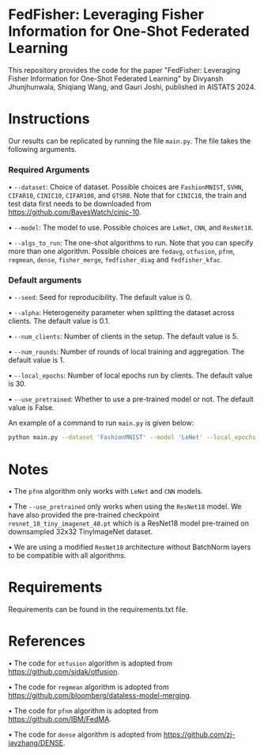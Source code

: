 # FedFisher: Leveraging Fisher Information for One-Shot Federated Learning

This repository provides the code for the paper "FedFisher: Leveraging Fisher Information for One-Shot Federated Learning" by Divyansh Jhunjhunwala, Shiqiang Wang, and Gauri Joshi, published in AISTATS 2024.


# Instructions

Our results can be replicated by running the file `main.py`. The file takes the following arguments.

### Required Arguments

• `--dataset`: Choice of dataset. Possible choices are `FashionMNIST`, `SVHN`, `CIFAR10`, `CINIC10`, `CIFAR100`, and `GTSRB`. Note that for `CINIC10`, the train and test data first needs to be downloaded from https://github.com/BayesWatch/cinic-10.

• `--model`: The model to use. Possible choices are `LeNet`, `CNN`, and `ResNet18`.

• `--algs_to_run`: The one-shot algorithms to run. Note that you can specify more than one algorithm. Possible choices are `fedavg`, `otfusion`, `pfnm`, `regmean`, `dense`, `fisher_merge`, `fedfisher_diag` and `fedfisher_kfac`.

### Default arguments

• `--seed`: Seed for reproducibility. The default value is 0.

• `--alpha`: Heterogeneity parameter when splitting the dataset across clients. The default value is 0.1.

• `--num_clients`: Number of clients in the setup. The default value is 5.

• `--num_rounds`: Number of rounds of local training and aggregation. The default value is 1.

• `--local_epochs`: Number of local epochs run by clients. The default value is 30. 

• `--use_pretrained`: Whether to use a pre-trained model or not. The default value is False.

An example of a command to run `main.py` is given below:

```bash
python main.py --dataset 'FashionMNIST' --model 'LeNet' --local_epochs 30 --algs_to_run 'fedfisher_kfac' 'fedavg'              
```



# Notes

• The `pfnm` algorithm only works with `LeNet` and `CNN` models.

• The `--use_pretrained` only works when using the `ResNet18` model. We have also provided the pre-trained checkpoint `resnet_18_tiny_imagenet_40.pt` which is a ResNet18 model pre-trained on downsampled 32x32 TinyImageNet dataset. 

• We are using a modified `ResNet18` architecture without BatchNorm layers to be compatible with all algorithms.

# Requirements

Requirements can be found in the requirements.txt file.

# References

• The code for `otfusion` algorithm is adopted from https://github.com/sidak/otfusion.

• The code for `regmean` algorithm is adopted from https://github.com/bloomberg/dataless-model-merging.

• The code for `pfnm` algorithm is adopted from https://github.com/IBM/FedMA.

• The code for `dense` algorithm is adopted from https://github.com/zj-jayzhang/DENSE.

